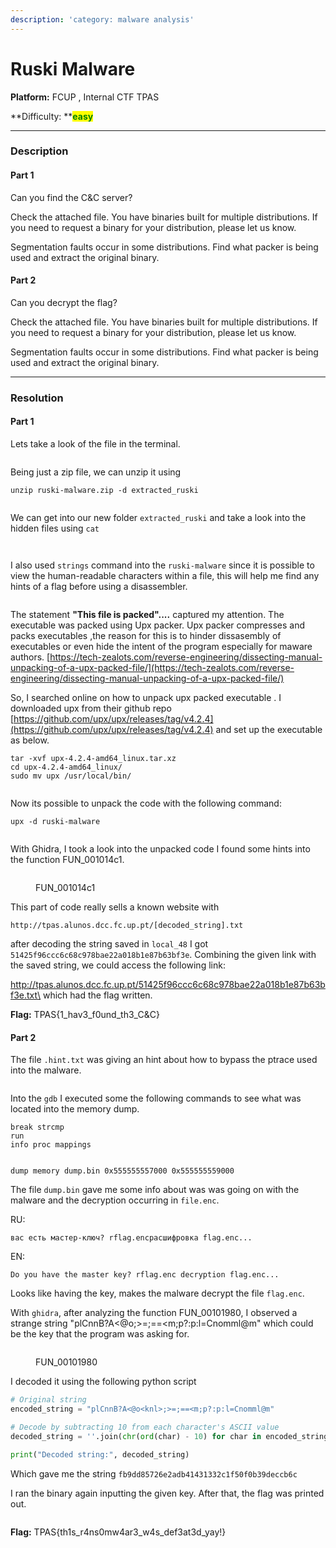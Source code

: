 ```yaml
---
description: 'category: malware analysis'
---
```


# Ruski Malware

**Platform:** FCUP , Internal CTF TPAS

**Difficulty: **<mark style="color:green;">**easy**</mark>

***

### Description

#### Part 1

Can you find the C\&C server?

Check the attached file. You have binaries built for multiple distributions. If you need to request a binary for your distribution, please let us know.

Segmentation faults occur in some distributions. Find what packer is being used and extract the original binary.

#### Part 2

Can you decrypt the flag?

Check the attached file. You have binaries built for multiple distributions. If you need to request a binary for your distribution, please let us know.

Segmentation faults occur in some distributions. Find what packer is being used and extract the original binary.

***

### Resolution

#### Part 1

Lets take a look of the file in the terminal.

<figure><img src="../.gitbook/assets/image (2) (1).png" alt=""><figcaption></figcaption></figure>

Being just a zip file, we can unzip it using

```
unzip ruski-malware.zip -d extracted_ruski
```

<figure><img src="../.gitbook/assets/image (3) (1).png" alt=""><figcaption></figcaption></figure>

We can get into our new folder `extracted_ruski` and take a look into the hidden files using `cat`

<figure><img src="../.gitbook/assets/image (4) (1).png" alt=""><figcaption></figcaption></figure>

<figure><img src="../.gitbook/assets/image (5) (1).png" alt=""><figcaption></figcaption></figure>

&#x20;I also used `strings` command into the `ruski-malware` since it is possible to view the human-readable characters within a file, this will help me find any hints of a flag before using a disassembler.

<figure><img src="../.gitbook/assets/image (6).png" alt=""><figcaption></figcaption></figure>

The statement **"This file is packed"....** captured my attention. The executable was packed using Upx packer. Upx packer compresses and packs executables ,the reason for this is to hinder dissasembly of executables or even hide the intent of the program especially for maware authors. [https://tech-zealots.com/reverse-engineering/dissecting-manual-unpacking-of-a-upx-packed-file/](https://tech-zealots.com/reverse-engineering/dissecting-manual-unpacking-of-a-upx-packed-file/)



So, I searched online on how to unpack upx packed executable . I downloaded upx from their github repo [https://github.com/upx/upx/releases/tag/v4.2.4](https://github.com/upx/upx/releases/tag/v4.2.4) and set up the executable as below.

```
tar -xvf upx-4.2.4-amd64_linux.tar.xz
cd upx-4.2.4-amd64_linux/
sudo mv upx /usr/local/bin/
```

<figure><img src="../.gitbook/assets/image (7).png" alt=""><figcaption></figcaption></figure>

Now its possible to unpack the code with the following command:

```
upx -d ruski-malware
```

<figure><img src="../.gitbook/assets/image (9).png" alt=""><figcaption></figcaption></figure>

With Ghidra, I took a look into the unpacked code I found some hints into the function FUN\_001014c1.

<figure><img src="../.gitbook/assets/image (5).png" alt=""><figcaption><p>FUN_001014c1</p></figcaption></figure>

This part of code really sells a known website with&#x20;

`http://tpas.alunos.dcc.fc.up.pt/[decoded_string].txt`

after decoding the string saved in `local_48` I got `51425f96ccc6c68c978bae22a018b1e87b63bf3e`. Combining the given link with the saved string, we could access the following link:

http://tpas.alunos.dcc.fc.up.pt/51425f96ccc6c68c978bae22a018b1e87b63bf3e.txt\
which had the flag written.



**Flag:** TPAS{1\_hav3\_f0und\_th3\_C\&C}



#### Part 2

The file `.hint.txt` was giving an hint about how to bypass the ptrace used into the malware. &#x20;

<figure><img src="../.gitbook/assets/image (8).png" alt=""><figcaption></figcaption></figure>

Into the `gdb` I executed some the following commands to see what was located into the memory dump.

```
break strcmp
run
info proc mappings
```

<figure><img src="../.gitbook/assets/image (4).png" alt=""><figcaption></figcaption></figure>

`dump memory dump.bin 0x555555557000 0x555555559000`

The file `dump.bin` gave me some info about was was going on with the malware and the decryption occurring in `file.enc`.

RU:

```
вас есть мастер-ключ? rflag.encрасшифровка flag.enc...
```

EN:

```
Do you have the master key? rflag.enc decryption flag.enc...
```

Looks like having the key, makes the malware decrypt the file `flag.enc`.

With `ghidra`, after analyzing the function FUN\_00101980, I observed a strange string "plCnnB?A<@o;>=;==\<m;p?:p:l=Cnomml@m" which could be the key that the program was asking for.

<figure><img src="../.gitbook/assets/image.png" alt=""><figcaption><p>FUN_00101980</p></figcaption></figure>

I decoded it using the following python script

```python
# Original string
encoded_string = "plCnnB?A<@o<knl>;>=;==<m;p?:p:l=Cnomml@m"

# Decode by subtracting 10 from each character's ASCII value
decoded_string = ''.join(chr(ord(char) - 10) for char in encoded_string)

print("Decoded string:", decoded_string)

```

Which gave me the string `fb9dd85726e2adb41431332c1f50f0b39deccb6c`

I ran the binary again inputting the given key. After that, the flag was printed out.

<figure><img src="../.gitbook/assets/image (3).png" alt=""><figcaption></figcaption></figure>

**Flag:** TPAS{th1s\_r4ns0mw4ar3\_w4s\_def3at3d\_yay!}

